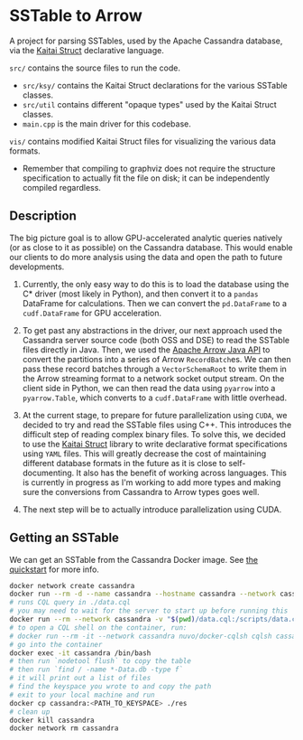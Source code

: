 # SSTable to Arrow

A project for parsing SSTables, used by the Apache Cassandra database, via the [Kaitai Struct](https://kaitai.io/) declarative language.

`src/` contains the source files to run the code.

- `src/ksy/` contains the Kaitai Struct declarations for the various SSTable classes.
- `src/util` contains different "opaque types" used by the Kaitai Struct classes.
- `main.cpp` is the main driver for this codebase.

`vis/` contains modified Kaitai Struct files for visualizing the various data formats.

- Remember that compiling to graphviz does not require the structure specification to actually fit the file on disk; it can be independently compiled regardless.

## Description

The big picture goal is to allow GPU-accelerated analytic queries natively (or as close to it as possible) on the Cassandra database. This would enable our clients to do more analysis using the data and open the path to future developments.

1. Currently, the only easy way to do this is to load the database using the C* driver (most likely in Python), and then convert it to a `pandas` DataFrame for calculations. Then we can convert the `pd.DataFrame` to a `cudf.DataFrame` for GPU acceleration.

2. To get past any abstractions in the driver, our next approach used the Cassandra server source code (both OSS and DSE) to read the SSTable files directly in Java. Then, we used the [Apache Arrow Java API](http://arrow.apache.org/docs/java/index.html) to convert the partitions into a series of Arrow `RecordBatch`es. We can then pass these record batches through a `VectorSchemaRoot` to write them in the Arrow streaming format to a network socket output stream. On the client side in Python, we can then read the data using `pyarrow` into a `pyarrow.Table`, which converts to a `cudf.DataFrame` with little overhead.

3. At the current stage, to prepare for future parallelization using `CUDA`, we decided to try and read the SSTable files using C++. This introduces the difficult step of reading complex binary files. To solve this, we decided to use the [Kaitai Struct](https://kaitai.io/) library to write declarative format specifications using `YAML` files. This will greatly decrease the cost of maintaining different database formats in the future as it is close to self-documenting. It also has the benefit of working across languages. This is currently in progress as I'm working to add more types and making sure the conversions from Cassandra to Arrow types goes well.

4. The next step will be to actually introduce parallelization using CUDA.

## Getting an SSTable

We can get an SSTable from the Cassandra Docker image. See [the quickstart](https://cassandra.apache.org/quickstart/) for more info.

```bash
docker network create cassandra
docker run --rm -d --name cassandra --hostname cassandra --network cassandra cassandra:3.11
# runs CQL query in ./data.cql
# you may need to wait for the server to start up before running this
docker run --rm --network cassandra -v "$(pwd)/data.cql:/scripts/data.cql" -e CQLSH_HOST=cassandra -e CQLSH_PORT=9042 nuvo/docker-cqlsh
# to open a CQL shell on the container, run:
# docker run --rm -it --network cassandra nuvo/docker-cqlsh cqlsh cassandra 9042 --cqlversion='3.4.4'
# go into the container
docker exec -it cassandra /bin/bash
# then run `nodetool flush` to copy the table
# then run `find / -name *-Data.db -type f`
# it will print out a list of files
# find the keyspace you wrote to and copy the path
# exit to your local machine and run
docker cp cassandra:<PATH_TO_KEYSPACE> ./res
# clean up
docker kill cassandra
docker network rm cassandra
```
